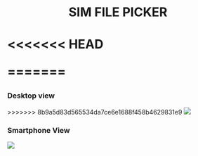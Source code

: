 <h1 align="center">SIM FILE PICKER<h1>
<<<<<<< HEAD

=======
<h3> Desktop view </h3>
>>>>>>> 8b9a5d83d565534da7ce6e1688f458b4629831e9
<img src="https://user-images.githubusercontent.com/78539161/194615771-de2f581a-3ec0-4527-8204-cc8e2fb75c55.png">
<h3>Smartphone View</h3>
<img src="https://user-images.githubusercontent.com/78539161/194691550-9fc39bb9-f470-467e-a2bf-2952b40884c0.png">
